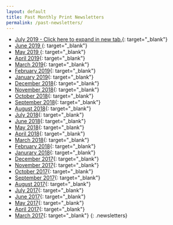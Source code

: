 ```yaml
---
layout: default
title: Past Monthly Print Newsletters
permalink: /past-newsletters/
---
```


* [July 2019 - Click here to expand in new tab.](https://vyralmarketing.s3.amazonaws.com/Greg+Ismay/Print+Newletters/JULY+19_Newsletter_Ismay.pdf){: target="_blank"}
* [June 2019&nbsp;](https://vyralmarketing.s3.amazonaws.com/Greg+Ismay/Print+Newletters/JUNE19_Newsletter_Ismay.pdf){: target="_blank"}
* [May 2019&nbsp;](https://s3.amazonaws.com/vyralmarketing/Greg+Ismay/Print+Newletters/MAY19_Newsletter_Ismay.pdf){: target="_blank"}
* [April 2019](https://s3.amazonaws.com/vyralmarketing/Greg+Ismay/Print+Newletters/APR19_Newsletter_Ismay2.pdf){: target="_blank"}
* [March 2019](https://s3.amazonaws.com/vyralmarketing/Greg+Ismay/Print+Newletters/MAR19_Newsletter_Ismay.pdf){: target="_blank"}
* [February 2019](https://s3.amazonaws.com/vyralmarketing/Greg+Ismay/Print+Newletters/FEB19_Newsletter_Ismay5.pdf){: target="_blank"}
* [January 2019](https://s3.amazonaws.com/vyralmarketing/Greg+Ismay/Print+Newletters/JAN19_Newsletter_Ismay2.pdf){: target="_blank"}
* [December 2018](https://s3.amazonaws.com/vyralmarketing/Greg+Ismay/Print+Newletters/DEC18_Newsletter3_Ismay.pdf){: target="_blank"}
* [November 2018](https://s3.amazonaws.com/vyralmarketing/Greg+Ismay/Print+Newletters/NOV18_Newsletter_Ismay.pdf){: target="_blank"}
* [October 2018](https://s3.amazonaws.com/vyralmarketing/Greg+Ismay/Print+Newletters/OCT18_Newsletter_Ismay+&#40;1&#41;.pdf){: target="_blank"}
* [September 2018](https://s3.amazonaws.com/vyralmarketing/Greg+Ismay/Print+Newletters/SEPT18_Newsletter_Ismay.pdf){: target="_blank"}
* [August 2018](https://s3.amazonaws.com/vyralmarketing/Greg+Ismay/Print+Newletters/AUG18_Newsletter_Ismay.pdf){: target="_blank"}
* [July 2018](https://s3.amazonaws.com/vyralmarketing/Greg+Ismay/Print+Newletters/JUL18_Newsletter_Ismay+&#40;1&#41;.pdf){: target="_blank"}
* [June 2018](https://s3.amazonaws.com/vyralmarketing/Greg+Ismay/Print+Newletters/JUN18_Newsletter_Ismay.pdf){: target="_blank"}
* [May 2018](https://s3.amazonaws.com/vyralmarketing/Greg+Ismay/Print+Newletters/MAY18_Newsletter_Ismay.pdf){: target="_blank"}
* [April 2018](https://s3.amazonaws.com/vyralmarketing/Greg+Ismay/Print+Newletters/APR18_Newsletter_Ismay.pdf){: target="_blank"}
* [March 2018](https://s3.amazonaws.com/vyralmarketing/Greg+Ismay/Print+Newletters/March18_Newsletter_Ismay.pdf){: target="_blank"}
* [February 2018](https://s3.amazonaws.com/vyralmarketing/Greg+Ismay/Print+Newletters/FEB18_Newsletter_Ismay.pdf){: target="_blank"}
* [Janurary 2018](https://s3.amazonaws.com/vyralmarketing/Greg+Ismay/Print+Newletters/JAN18_Newsletter_Ismay.pub.pdf){: target="_blank"}
* [December 2017](https://s3.amazonaws.com/vyralmarketing/Greg+Ismay/Print+Newletters/DEC17_Newsletter_Ismay.pdf){: target="_blank"}
* [November 2017](https://s3.amazonaws.com/vyralmarketing/Greg+Ismay/Print+Newletters/NOV17_Newsletter_Ismay.pdf){: target="_blank"}
* [October 2017](https://s3.amazonaws.com/vyralmarketing/Greg+Ismay/Print+Newletters/OCT17_Newsletter_Ismay.pdf){: target="_blank"}
* [September 2017](https://s3.amazonaws.com/vyralmarketing/Greg+Ismay/Print+Newletters/SEPT17_Newsletter_Ismay.pdf){: target="_blank"}
* [August 2017](https://s3.amazonaws.com/vyralmarketing/Greg+Ismay/Print+Newletters/AUG17_Newsletter_Ismay.pdf){: target="_blank"}
* [July 2017](https://s3.amazonaws.com/vyralmarketing/Greg+Ismay/Print+Newletters/JULY17_Newsletter_Ismay.pdf){: target="_blank"}
* [June 2017](https://s3.amazonaws.com/vyralmarketing/Greg+Ismay/Print+Newletters/JUNE17_Newsletter_Ismay.pdf){: target="_blank"}
* [May 2017](https://s3.amazonaws.com/vyralmarketing/Greg+Ismay/Print+Newletters/MAY17_Newsletter_Ismay.pdf){: target="_blank"}
* [April 2017](https://s3.amazonaws.com/vyralmarketing/Greg+Ismay/Print+Newletters/APR17_Newsletter_Ismay.pdf){: target="_blank"}
* [March 2017](https://s3.amazonaws.com/vyralmarketing/Greg+Ismay/Print+Newletters/MAR17_Newsletter_Ismay.pdf){: target="_blank"}
{: .newsletters}